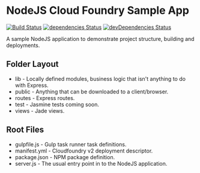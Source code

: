 NodeJS Cloud Foundry Sample App
===============================
[![Build Status](https://travis-ci.org/cgfrost/cf-sample-app-nodejs.svg?branch=master)](https://travis-ci.org/cgfrost/cf-sample-app-nodejs)
[![dependencies Status](https://david-dm.org/cgfrost/cf-sample-app-nodejs/status.png?theme=shields.io)](https://david-dm.org/cgfrost/cf-sample-app-nodejs#info=dependencies)
[![devDependencies Status](https://david-dm.org/cgfrost/cf-sample-app-nodejs/dev-status.png?theme=shields.io)](https://david-dm.org/cgfrost/cf-sample-app-nodejs#info=devDependencies)

A sample NodeJS application to demonstrate project structure, building and deployments.

Folder Layout
-------------

* lib - Locally defined modules, business logic that isn't anything to do with Express.
* public - Anything that can be downloaded to a client/browser.
* routes - Express routes.
* test - Jasmine tests coming soon.
* views - Jade views.

Root Files
----------

* gulpfile.js - Gulp task runner task definitions.
* manifest.yml - Cloudfoundry v2 deployment descriptor.
* package.json - NPM package definition.
* server.js - The usual entry point in to the NodeJS application.
